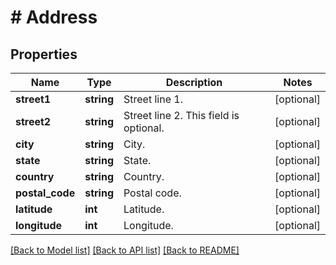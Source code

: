 # # Address

## Properties

Name | Type | Description | Notes
------------ | ------------- | ------------- | -------------
**street1** | **string** | Street line 1. | [optional]
**street2** | **string** | Street line 2. This field is optional. | [optional]
**city** | **string** | City. | [optional]
**state** | **string** | State. | [optional]
**country** | **string** | Country. | [optional]
**postal_code** | **string** | Postal code. | [optional]
**latitude** | **int** | Latitude. | [optional]
**longitude** | **int** | Longitude. | [optional]

[[Back to Model list]](../../README.md#models) [[Back to API list]](../../README.md#endpoints) [[Back to README]](../../README.md)
